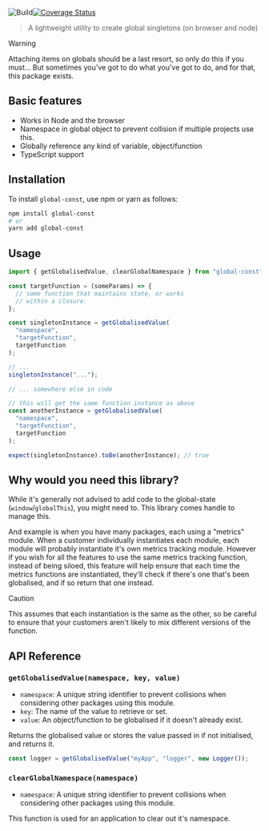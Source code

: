 ![Build](https://github.com/cajames/global-const/workflows/Build%20and%20Test/badge.svg)[![Coverage Status](https://coveralls.io/repos/github/cajames/global-const/badge.svg?branch=main)](https://coveralls.io/github/cajames/global-const?branch=main)

> A lightweight utility to create global singletons (on browser and node)

> [!WARNING]
> Attaching items on globals should be a last resort, so only do this if you must... But sometimes you've got to do what you've got to do, and for that, this package exists.

## Basic features

- Works in Node and the browser
- Namespace in global object to prevent collision if multiple projects use this.
- Globally reference any kind of variable, object/function
- TypeScript support

## Installation

To install `global-const`, use npm or yarn as follows:

```bash
npm install global-const
# or
yarn add global-const
```

## Usage

```ts
import { getGlobalisedValue, clearGlobalNamespace } from "global-const";

const targetFunction = (someParams) => {
  // some function that maintains state, or works
  // within a closure.
};

const singletonInstance = getGlobalisedValue(
  "namespace",
  "targetFunction",
  targetFunction
);

// ...
singletonInstance("...");

// ... somewhere else in code

// this will get the same function instance as above
const anotherInstance = getGlobalisedValue(
  "namespace",
  "targetFunction",
  targetFunction
);

expect(singletonInstance).toBe(anotherInstance); // true
```

## Why would you need this library?

While it's generally not advised to add code to the global-state (`window`/`globalThis`), you might need to. This library comes handle to manage this.

And example is when you have many packages, each using a "metrics" module. When a customer individually instantiates each module, each module will probably instantiate it's own metrics tracking module. However if you wish for all the features to use the same metrics tracking function, instead of being siloed, this feature will help ensure that each time the metrics functions are instantiated, they'll check if there's one that's been globalised, and if so return that one instead.

> [!CAUTION]
> This assumes that each instantiation is the same as the other, so be careful to ensure that your customers aren't likely to mix different versions of the function.

## API Reference

### `getGlobalisedValue(namespace, key, value)`

- `namespace`: A unique string identifier to prevent collisions when considering other packages using this module.
- `key`: The name of the value to retrieve or set.
- `value`: An object/function to be globalised if it doesn't already exist.

Returns the globalised value or stores the value passed in if not initialised, and returns it.

```ts
const logger = getGlobalisedValue("myApp", "logger", new Logger());
```

### `clearGlobalNamespace(namespace)`

- `namespace`: A unique string identifier to prevent collisions when considering other packages using this module.

This function is used for an application to clear out it's namespace.
